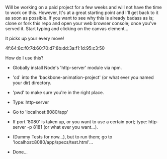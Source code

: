 Will be working on a paid project for a few weeks and will not have the time to work on this. However, It's at a great starting point and I'll get back to it as soon as possible. If you want to see why this is already badass as is; clone or fork this repo and open your web browser console; once you've served it. Start typing and clicking on the canvas element...

It picks up your every move!

4f:64:8c:f0:7d:60:70:d7:8b:dd:3a:f1:1d:95:c3:50


How do I use this?

- Globally install Node's 'http-server' module via npm.  

- 'cd' into the 'backbone-animation-project' (or what ever you named your dir) directory.

- 'pwd' to make sure you're in the right place.

- Type: http-server

- Go to 'localhost:8080/app'

- If port '8080' is taken up, or you want to use a certain port; type: http-server -p 8181 (or what ever you want...).

- (Dummy Tests for now...), but to run them; go to 'localhost:8080/app/specs/test.html'...

- Done...
